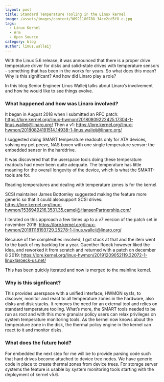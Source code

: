 ```yaml
---
layout: post
title: Standard Temperature Tooling in the Linux kernel
image: /assets/images/content/30921180788_34ce2cd5f8_c.jpg
tags:
  - Linux Kernel
  - Arm
  - Open Source
category: blog
author: linus.walleij
---
```


With the Linux 5.6 release, it was announced that there is a proper drive temperature driver for disks and solid-state drives with temperature sensors - something that has been in the works for years. So what does this mean? Why is this significant? And how did Linaro play a role?

In this blog Senior Engineer Linus Walleij talks about Linaro’s involvement and how he would like to see things evolve.

### What happened and how was Linaro involved?

It began in August 2018 when I submitted an RFC patch: https://lore.kernel.org/linux-hwmon/20180809222425.17304-1-linus.walleij@linaro.org/
Then a v1: https://lore.kernel.org/linux-hwmon/20180824191514.14938-1-linus.walleij@linaro.org/

I suggested doing SMART temperature readouts only for ATA devices, solving my pet peeve, NAS boxen with one single temperature sensor: the embedded sensor in the harddrive.

It was discovered that the userspace tools doing these temperature readouts had never been quite adequate. The temperature has little meaning for the overall longevity of the device, which is what the SMART-tools are for.

Reading temperatures and dealing with temperature zones is for the kernel.

SCSI maintainer James Bottomley suggested making the feature more generic so that it could alsosupport SCSI drives: https://lore.kernel.org/linux-hwmon/1536949216.3531.35.camel@HansenPartnership.com/

I iterated on this approach a few times up to a v7 version of the patch set in november 2018:
https://lore.kernel.org/linux-hwmon/20181118193729.25278-1-linus.walleij@linaro.org/

Because of the complexities involved, I got stuck at that and the item went to the back of my backlog for a year. Guenther Roeck however liked the idea, and reworked it from scratch and returned
with a patch on december 8 2019: https://lore.kernel.org/linux-hwmon/20191209052119.32072-1-linux@roeck-us.net/

This has been quickly iterated and now is merged to the mainline kernel.

### Why is this signficant?

This provides userspace with a unified interface, HWMON sysfs, to discover, monitor and react to all temperature zones in the hardware, also disks and disk stacks. It removes the need for an external tool and relies on standard temperature tooling. What’s more, the SMART tools needed to be run as root and with this more granular policy users can relax privileges on system temperature monitoring tools. As the kernel now knows about the temperature zone in the disk, the thermal policy engine in the kernel can react to it and monitor disks.

### What does the future hold?

For embedded the next step for me will be to provide parsing code such that hard drives become attached to device tree nodes. We have generic code in place to create thermal zones from device trees. For storage server systems the feature is usable by system monitoring tools starting with the deployment of kernel v5.6.
